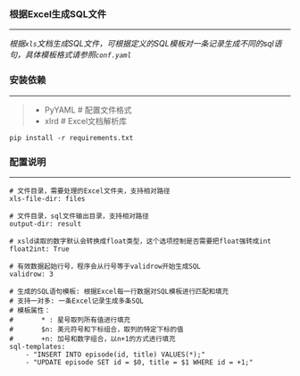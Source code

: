 ### 根据Excel生成SQL文件

------
*根据`xls`文档生成SQL文件，可根据定义的SQL模板对一条记录生成不同的sql语句，具体模板格式请参照`conf.yaml`*


### 安装依赖
----
> * PyYAML  # 配置文件格式
> * xlrd    # Excel文档解析库

``` shell
pip install -r requirements.txt
```


### 配置说明
------
```
# 文件目录，需要处理的Excel文件夹，支持相对路径
xls-file-dir: files

# 文件目录，sql文件输出目录，支持相对路径
output-dir: result

# xsld读取的数字默认会转换成float类型，这个选项控制是否需要把float强转成int
float2int: True 

# 有效数据起始行号，程序会从行号等于validrow开始生成SQL
validrow: 3

# 生成的SQL语句模板: 根据Excel每一行数据对SQL模板进行匹配和填充
# 支持一对多: 一条Excel记录生成多条SQL
# 模板属性：
#       * : 星号取列所有值进行填充
#       $n: 美元符号和下标组合，取列的特定下标的值
#       +n: 加号和数字组合，以n+1的方式进行填充
sql-templates: 
    - "INSERT INTO episode(id, title) VALUES(*);"
    - "UPDATE episode SET id = $0, title = $1 WHERE id = +1;"


```
